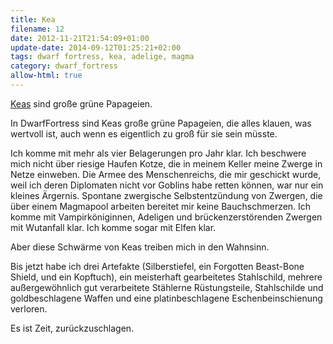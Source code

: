 ```yaml
---
title: Kea
filename: 12
date: 2012-11-21T21:54:09+01:00
update-date: 2014-09-12T01:25:21+02:00
tags: dwarf fortress, kea, adelige, magma
category: dwarf_fortress
allow-html: true
---
```


<p><a href="http://de.wikipedia.org/wiki/Kea_%28Vogelart%29">Keas</a> sind große grüne Papageien.</p>

<p>In DwarfFortress sind Keas große grüne Papageien, die alles klauen, was wertvoll ist, auch wenn es eigentlich zu groß für sie sein müsste.</p>

<p>Ich komme mit mehr als vier Belagerungen pro Jahr klar. Ich beschwere mich nicht über riesige Haufen Kotze, die in meinem Keller meine Zwerge in Netze einweben. Die Armee des Menschenreichs, die mir geschickt wurde, weil ich deren Diplomaten nicht vor Goblins habe retten können, war nur ein kleines Ärgernis. Spontane zwergische Selbstentzündung von Zwergen, die über einem Magmapool arbeiten bereitet mir keine Bauchschmerzen. Ich komme mit Vampirköniginnen, Adeligen und brückenzerstörenden Zwergen mit Wutanfall klar. Ich komme sogar mit Elfen klar.</p>

<p>Aber diese Schwärme von Keas treiben mich in den Wahnsinn.</p>

<p>Bis jetzt habe ich drei Artefakte (Silberstiefel, ein Forgotten Beast-Bone Shield, und ein Kopftuch), ein meisterhaft gearbeitetes Stahlschild, mehrere außergewöhnlich gut verarbeitete Stählerne Rüstungsteile, Stahlschilde und goldbeschlagene Waffen und eine platinbeschlagene Eschenbeinschienung verloren.</p>

<p>Es ist Zeit, zurückzuschlagen.</p>
 

